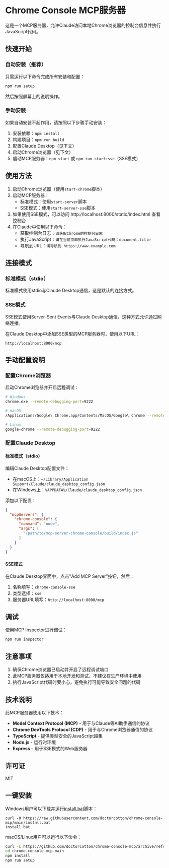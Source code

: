 # Chrome Console MCP服务器

这是一个MCP服务器，允许Claude访问本地Chrome浏览器的控制台信息并执行JavaScript代码。

## 快速开始

### 自动安装（推荐）

只需运行以下命令完成所有安装和配置：

```bash
npm run setup
```

然后按照屏幕上的说明操作。

### 手动安装

如果自动安装不起作用，请按照以下步骤手动安装：

1. 安装依赖：`npm install`
2. 构建项目：`npm run build`
3. 配置Claude Desktop（见下文）
4. 启动Chrome浏览器（见下文）
5. 启动MCP服务器：`npm start` 或 `npm run start:sse`（SSE模式）

## 使用方法

1. 启动Chrome浏览器（使用`start-chrome`脚本）
2. 启动MCP服务器：
   - 标准模式：使用`start-server`脚本
   - SSE模式：使用`start-server-sse`脚本
3. 如果使用SSE模式，可以访问 http://localhost:8000/static/index.html 查看控制台
4. 在Claude中使用以下命令：
   - 获取控制台日志：`请获取Chrome的控制台日志`
   - 执行JavaScript：`请在当前页面执行JavaScript代码：document.title`
   - 导航到URL：`请导航到 https://www.example.com`

## 连接模式

### 标准模式（stdio）

标准模式使用stdio与Claude Desktop通信，这是默认的连接方式。

### SSE模式

SSE模式使用Server-Sent Events与Claude Desktop通信，这种方式允许通过网络连接。

在Claude Desktop中添加SSE类型的MCP服务器时，使用以下URL：
```
http://localhost:8000/mcp
```

## 手动配置说明

### 配置Chrome浏览器

启动Chrome浏览器并开启远程调试：

```bash
# Windows
chrome.exe --remote-debugging-port=9222

# macOS
/Applications/Google\ Chrome.app/Contents/MacOS/Google\ Chrome --remote-debugging-port=9222

# Linux
google-chrome --remote-debugging-port=9222
```

### 配置Claude Desktop

#### 标准模式（stdio）

编辑Claude Desktop配置文件：

* 在macOS上：`~/Library/Application Support/Claude/claude_desktop_config.json`
* 在Windows上：`%APPDATA%/Claude/claude_desktop_config.json`

添加以下配置：

```json
{
  "mcpServers": {
    "chrome-console": {
      "command": "node",
      "args": [
        "/path/to/mcp-server-chrome-console/build/index.js"
      ]
    }
  }
}
```

#### SSE模式

在Claude Desktop界面中，点击"Add MCP Server"按钮，然后：
1. 名称填写：`chrome-console-sse`
2. 类型选择：`sse`
3. 服务器URL填写：`http://localhost:8000/mcp`

## 调试

使用MCP Inspector进行调试：

```bash
npm run inspector
```

## 注意事项

1. 确保Chrome浏览器已启动并开启了远程调试端口
2. 此MCP服务器仅适用于本地开发和测试，不建议在生产环境中使用
3. 执行JavaScript代码时要小心，避免执行可能导致安全问题的代码

## 技术说明

此MCP服务器使用以下技术：

* **Model Context Protocol (MCP)** - 用于与Claude等AI助手通信的协议
* **Chrome DevTools Protocol (CDP)** - 用于与Chrome浏览器通信的协议
* **TypeScript** - 提供类型安全的JavaScript超集
* **Node.js** - 运行时环境
* **Express** - 用于SSE模式的Web服务器

## 许可证

MIT

## 一键安装

Windows用户可以下载并运行[install.bat](https://raw.githubusercontent.com/doctorcotton/chrome-console-mcp/main/install.bat)脚本：

```
curl -O https://raw.githubusercontent.com/doctorcotton/chrome-console-mcp/main/install.bat
install.bat
```

macOS/Linux用户可以运行以下命令：

```bash
curl -L https://github.com/doctorcotton/chrome-console-mcp/archive/refs/heads/main.tar.gz | tar xz
cd chrome-console-mcp-main
npm install
npm run setup
```